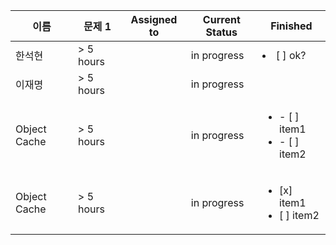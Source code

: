 | 이름          | 문제 1 | Assigned to   | Current Status | Finished |
|----------------|---------------|---------------|----------------|-----------|
| 한석현 | > 5 hours  |  | in progress | <li>[ ] ok?</li>
| 이재명   | > 5 hours  |  | in progress | 
| Object Cache   | > 5 hours  |  | in progress | <ul><li>- [ ] item1</li><li>- [ ] item2</li></ul>
| Object Cache   | > 5 hours  |  | in progress | <ul><li>[x] item1</li><li>[ ] item2</li></ul>

